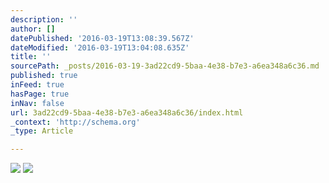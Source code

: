 ```yaml
---
description: ''
author: []
datePublished: '2016-03-19T13:08:39.567Z'
dateModified: '2016-03-19T13:04:08.635Z'
title: ''
sourcePath: _posts/2016-03-19-3ad22cd9-5baa-4e38-b7e3-a6ea348a6c36.md
published: true
inFeed: true
hasPage: true
inNav: false
url: 3ad22cd9-5baa-4e38-b7e3-a6ea348a6c36/index.html
_context: 'http://schema.org'
_type: Article

---
```

![](https://the-grid-user-content.s3-us-west-2.amazonaws.com/1a6a740b-f328-4ca6-a4e7-4ef3ea562694.png)
![](https://the-grid-user-content.s3-us-west-2.amazonaws.com/f3157ad7-c064-4da0-8f50-f17eae9e673e.png)